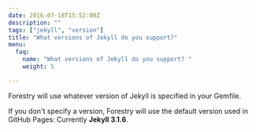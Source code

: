 ```yaml
---
date: 2016-07-18T15:52:00Z
description: ""
tags: ["jekyll", "version"]
title: "What versions of Jekyll do you support?"
menu:
  faq:
    name: "What versions of Jekyll do you support? "
    weight: 5

---
```

Forestry will use whatever version of Jekyll is specified in your Gemfile. 

If you don't specify a version, Forestry will use the default version used in GitHub Pages:   Currently **Jekyll 3.1.6**.
